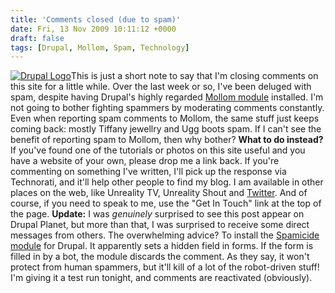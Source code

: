 ```yaml
---
title: 'Comments closed (due to spam)'
date: Fri, 13 Nov 2009 10:11:12 +0000
draft: false
tags: [Drupal, Mollom, Spam, Technology]
---
```


[![Drupal Logo](http://gerard.interwebworld.co.uk/files/2011/01/drupal-logo.jpg)](http://gerard.interwebworld.co.uk/files/2011/01/drupal-logo.jpg)This is just a short note to say that I'm closing comments on this site for a little while. Over the last week or so, I've been deluged with spam, despite having Drupal's highly regarded [Mollom module](http://mollom.com) installed. I'm not going to bother fighting spammers by moderating comments constantly. Even when reporting spam comments to Mollom, the same stuff just keeps coming back: mostly Tiffany jewellry and Ugg boots spam. If I can't see the benefit of reporting spam to Mollom, then why bother? **What to do instead?** If you've found one of the tutorials or photos on this site useful and you have a website of your own, please drop me a link back. If you're commenting on something I've written, I'll pick up the response via Technorati, and it'll help other people to find my blog. I am available in other places on the web, like Unreality TV, Unreality Shout and [Twitter](http://twitter.com/unrealitytv). And of course, if you need to speak to me, use the "Get In Touch" link at the top of the page. **Update:** I was _genuinely_ surprised to see this post appear on Drupal Planet, but more than that, I was surprised to receive some direct messages from others. The overwhelming advice? To install the [Spamicide module](http://drupal.org/project/spamicide) for Drupal. It apparently sets a hidden field in forms. If the form is filled in by a bot, the module discards the comment. As they say, it won't protect from human spammers, but it'll kill of a lot of the robot-driven stuff! I'm giving it a test run tonight, and comments are reactivated (obviously).